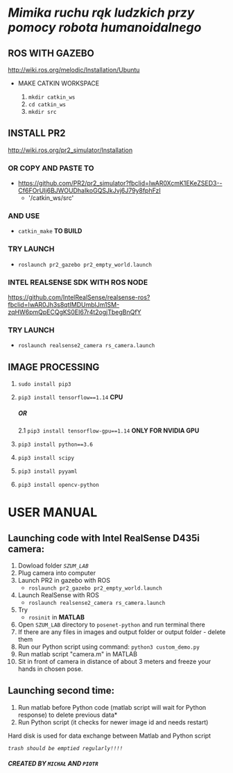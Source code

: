  
 # *Mimika ruchu rąk ludzkich przy pomocy robota humanoidalnego*
 
 ## ROS WITH GAZEBO
  <http://wiki.ros.org/melodic/Installation/Ubuntu>

- MAKE CATKIN WORKSPACE

  1. `mkdir catkin_ws`
  2. `cd catkin_ws`
  3. `mkdir src`

 ## INSTALL PR2
<http://wiki.ros.org/pr2_simulator/Installation>

### OR COPY AND PASTE TO ### 
- <https://github.com/PR2/pr2_simulator?fbclid=IwAR0XcmK1EKeZSED3--Cf6FOrUIj6BJWOUDhaIkoGQSJkJvj6J79y8fphFzI>
  - '/catkin_ws/src' 
### AND USE ### 
  - `catkin_make` **TO BUILD**


### TRY LAUNCH
- `roslaunch pr2_gazebo pr2_empty_world.launch`

### INTEL REALSENSE SDK WITH ROS NODE
<https://github.com/IntelRealSense/realsense-ros?fbclid=IwAR0Jh3s8qtIMDUmblJm1SM-zqHW6pmQpECQgKS0EI67r4t2ogjTbegBnQfY>

### TRY LAUNCH
- `roslaunch realsense2_camera rs_camera.launch`

## IMAGE PROCESSING

1. `sudo install pip3`
2. `pip3 install tensorflow==1.14`      **CPU**
    ##### OR
    2.1 `pip3 install tensorflow-gpu==1.14`  **ONLY FOR NVIDIA GPU**

3. `pip3 install python==3.6`
4. `pip3 install scipy`
5. `pip3 install pyyaml`
6. `pip3 install opencv-python`

# USER MANUAL 

## Launching code with Intel RealSense D435i camera:

1. Dowload folder *`SZUM_LAB`*
2. Plug camera into computer
3. Launch PR2 in gazebo with ROS 
   - `roslaunch pr2_gazebo pr2_empty_world.launch`
4. Launch RealSense with ROS 
   - `roslaunch realsense2_camera rs_camera.launch`
5. Try 
    - `rosinit` in **MATLAB**
6. Open `SZUM_LAB` directory to `posenet-python` and run terminal there
7. If there are any files in images and output folder or output folder - delete them
8. Run our Python script using command: `python3 custom_demo.py`
9. Run matlab script "camera.m" in MATLAB
10. Sit in front of camera in distance of about 3 meters and freeze your hands in chosen pose.


## Launching second time:
1. Run matlab before Python code (matlab script will wait for Python response) 
   to delete previous data*
2. Run Python script (it checks for newer image id and needs restart)


Hard disk is used for data exchange between Matlab and Python script

  *`trash should be emptied regularly!!!!`*

 #### *CREATED BY `MICHAŁ` AND `PIOTR`*
